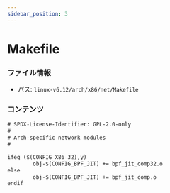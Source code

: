 ```yaml
---
sidebar_position: 3
---
```

# Makefile

### ファイル情報

- パス: `linux-v6.12/arch/x86/net/Makefile`

### コンテンツ

```txt
# SPDX-License-Identifier: GPL-2.0-only
#
# Arch-specific network modules
#

ifeq ($(CONFIG_X86_32),y)
        obj-$(CONFIG_BPF_JIT) += bpf_jit_comp32.o
else
        obj-$(CONFIG_BPF_JIT) += bpf_jit_comp.o
endif

```
